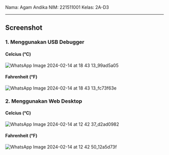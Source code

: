 Nama: Agam Andika
NIM: 221511001
Kelas: 2A-D3
***
## Screenshot
### 1. Menggunakan USB Debugger
#### Celcius (°C)
![WhatsApp Image 2024-02-14 at 18 43 13_99ad5a05](https://github.com/agamandika99/weather_app/assets/117974350/5da7989f-af0d-4a40-aa81-eba0d85548b7)

#### Fahrenheit (°F)
![WhatsApp Image 2024-02-14 at 18 43 13_fc73f63e](https://github.com/agamandika99/weather_app/assets/117974350/205bd5cf-a3ed-4584-9d79-33b8029c1e6b)

### 2. Menggunakan Web Desktop
#### Celcius (°C)
![WhatsApp Image 2024-02-14 at 12 42 37_d2ad0982](https://github.com/agamandika99/weather_app/assets/117974350/ba355f1b-62ce-4735-8c78-9a0e641cf739)

#### Fahrenheit (°F)
![WhatsApp Image 2024-02-14 at 12 42 50_12a5d73f](https://github.com/agamandika99/weather_app/assets/117974350/285d673f-4270-41ac-9ec0-0fcd0b60e5ac)
